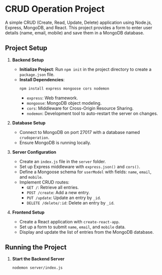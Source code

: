 # CRUD Operation Project

A simple CRUD (Create, Read, Update, Delete) application using Node.js, Express, MongoDB, and React. This project provides a form to enter user details (name, email, mobile) and save them in a MongoDB database.

## Project Setup

1. **Backend Setup**
   - **Initialize Project**: Run `npm init` in the project directory to create a `package.json` file.
   - **Install Dependencies**:
     ```bash
     npm install express mongoose cors nodemon
     ```
     - `express`: Web framework.
     - `mongoose`: MongoDB object modeling.
     - `cors`: Middleware for Cross-Origin Resource Sharing.
     - `nodemon`: Development tool to auto-restart the server on changes.

2. **Database Setup**
   - Connect to MongoDB on port 27017 with a database named `crudoperation`.
   - Ensure MongoDB is running locally.

3. **Server Configuration**
   - Create an `index.js` file in the `server` folder.
   - Set up Express middleware with `express.json()` and `cors()`.
   - Define a Mongoose schema for `userModel` with fields: `name`, `email`, and `mobile`.
   - Implement CRUD routes:
     - `GET /`: Retrieve all entries.
     - `POST /create`: Add a new entry.
     - `PUT /update`: Update an entry by `_id`.
     - `DELETE /delete/:id`: Delete an entry by `_id`.

4. **Frontend Setup**
   - Create a React application with `create-react-app`.
   - Set up a form to submit `name`, `email`, and `mobile` data.
   - Display and update the list of entries from the MongoDB database.

## Running the Project

1. **Start the Backend Server**
   ```bash
   nodemon server/index.js



```python

```
